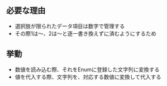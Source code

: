 ## 必要な理由
- 選択肢が限られたデータ項目は数字で管理する
- その際1は～、2は～と逐一書き換えずに済むようにするため

## 挙動
- 数値を読み込む際、それをEnumに登録した文字列に変換する
- 値を代入する際、文字列を、対応する数値に変換して代入する
